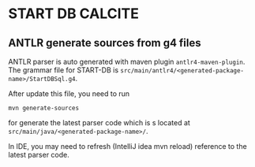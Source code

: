 # START DB CALCITE

## ANTLR generate sources from g4 files

ANTLR parser is auto generated with maven plugin `antlr4-maven-plugin`.
The grammar file for START-DB is `src/main/antlr4/<generated-package-name>/StartDBSql.g4`.

After update this file, you need to run

```
mvn generate-sources
```

for generate the latest parser code which is s located at `src/main/java/<generated-package-name>/`.

In IDE, you may need to refresh (IntelliJ idea mvn reload) reference to the latest parser code.
